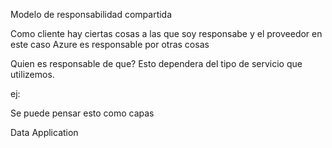 Modelo de responsabilidad compartida

Como cliente hay ciertas cosas a las que soy responsabe
y el proveedor en este caso Azure es responsable por otras cosas

Quien es responsable de que?
Esto dependera del tipo de servicio que utilizemos.

ej:

Se puede pensar esto como capas

Data
Application
